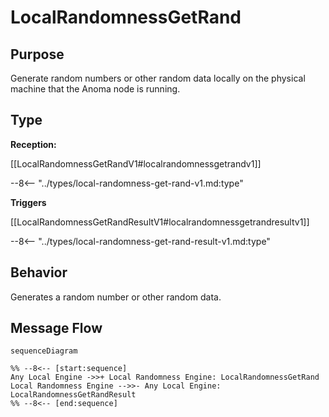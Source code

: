 <div class="message" markdown>

# LocalRandomnessGetRand

## Purpose

<!-- --8<-- [start:purpose] -->
Generate random numbers or other random data locally on the physical machine that the Anoma node is running.
<!-- --8<-- [end:purpose] -->

## Type

<!-- --8<-- [start:type] -->
**Reception:**

[[LocalRandomnessGetRandV1#localrandomnessgetrandv1]]

--8<-- "../types/local-randomness-get-rand-v1.md:type"

**Triggers**

[[LocalRandomnessGetRandResultV1#localrandomnessgetrandresultv1]]

--8<-- "../types/local-randomness-get-rand-result-v1.md:type"

<!-- --8<-- [end:type] -->

## Behavior

<!-- --8<-- [start:behavior] -->
Generates a random number or other random data.
<!-- --8<-- [end:behavior] -->

## Message Flow

<!-- --8<-- [start:messages] -->
```mermaid
sequenceDiagram

%% --8<-- [start:sequence]
Any Local Engine ->>+ Local Randomness Engine: LocalRandomnessGetRand
Local Randomness Engine -->>- Any Local Engine: LocalRandomnessGetRandResult
%% --8<-- [end:sequence]
```

<!-- --8<-- [end:messages] -->

</div>
